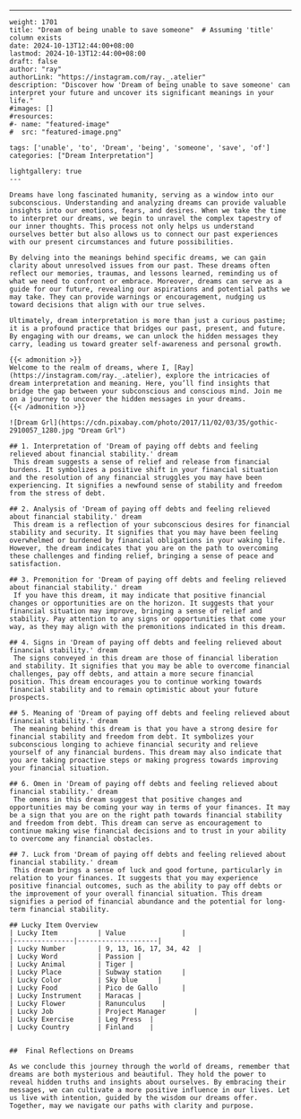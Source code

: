 ---
    weight: 1701
    title: "Dream of being unable to save someone"  # Assuming 'title' column exists
    date: 2024-10-13T12:44:00+08:00
    lastmod: 2024-10-13T12:44:00+08:00
    draft: false
    author: "ray"
    authorLink: "https://instagram.com/ray._.atelier"
    description: "Discover how 'Dream of being unable to save someone' can interpret your future and uncover its significant meanings in your life."
    #images: []
    #resources:
    #- name: "featured-image"
    #  src: "featured-image.png"
    
    tags: ['unable', 'to', 'Dream', 'being', 'someone', 'save', 'of']
    categories: ["Dream Interpretation"]
    
    lightgallery: true
    ---
    
    Dreams have long fascinated humanity, serving as a window into our subconscious. Understanding and analyzing dreams can provide valuable insights into our emotions, fears, and desires. When we take the time to interpret our dreams, we begin to unravel the complex tapestry of our inner thoughts. This process not only helps us understand ourselves better but also allows us to connect our past experiences with our present circumstances and future possibilities.
    
    By delving into the meanings behind specific dreams, we can gain clarity about unresolved issues from our past. These dreams often reflect our memories, traumas, and lessons learned, reminding us of what we need to confront or embrace. Moreover, dreams can serve as a guide for our future, revealing our aspirations and potential paths we may take. They can provide warnings or encouragement, nudging us toward decisions that align with our true selves.
    
    Ultimately, dream interpretation is more than just a curious pastime; it is a profound practice that bridges our past, present, and future. By engaging with our dreams, we can unlock the hidden messages they carry, leading us toward greater self-awareness and personal growth.
    
    {{< admonition >}}
    Welcome to the realm of dreams, where I, [Ray](https://instagram.com/ray._.atelier), explore the intricacies of dream interpretation and meaning. Here, you’ll find insights that bridge the gap between your subconscious and conscious mind. Join me on a journey to uncover the hidden messages in your dreams.
    {{< /admonition >}}
    
    ![Dream Grl](https://cdn.pixabay.com/photo/2017/11/02/03/35/gothic-2910057_1280.jpg "Dream Grl")
    
    ## 1. Interpretation of 'Dream of paying off debts and feeling relieved about financial stability.' dream
     This dream suggests a sense of relief and release from financial burdens. It symbolizes a positive shift in your financial situation and the resolution of any financial struggles you may have been experiencing. It signifies a newfound sense of stability and freedom from the stress of debt.
    
    ## 2. Analysis of 'Dream of paying off debts and feeling relieved about financial stability.' dream
     This dream is a reflection of your subconscious desires for financial stability and security. It signifies that you may have been feeling overwhelmed or burdened by financial obligations in your waking life. However, the dream indicates that you are on the path to overcoming these challenges and finding relief, bringing a sense of peace and satisfaction.
    
    ## 3. Premonition for 'Dream of paying off debts and feeling relieved about financial stability.' dream
     If you have this dream, it may indicate that positive financial changes or opportunities are on the horizon. It suggests that your financial situation may improve, bringing a sense of relief and stability. Pay attention to any signs or opportunities that come your way, as they may align with the premonitions indicated in this dream.
    
    ## 4. Signs in 'Dream of paying off debts and feeling relieved about financial stability.' dream
     The signs conveyed in this dream are those of financial liberation and stability. It signifies that you may be able to overcome financial challenges, pay off debts, and attain a more secure financial position. This dream encourages you to continue working towards financial stability and to remain optimistic about your future prospects.
    
    ## 5. Meaning of 'Dream of paying off debts and feeling relieved about financial stability.' dream
     The meaning behind this dream is that you have a strong desire for financial stability and freedom from debt. It symbolizes your subconscious longing to achieve financial security and relieve yourself of any financial burdens. This dream may also indicate that you are taking proactive steps or making progress towards improving your financial situation.
    
    ## 6. Omen in 'Dream of paying off debts and feeling relieved about financial stability.' dream
     The omens in this dream suggest that positive changes and opportunities may be coming your way in terms of your finances. It may be a sign that you are on the right path towards financial stability and freedom from debt. This dream can serve as encouragement to continue making wise financial decisions and to trust in your ability to overcome any financial obstacles.
    
    ## 7. Luck from 'Dream of paying off debts and feeling relieved about financial stability.' dream
     This dream brings a sense of luck and good fortune, particularly in relation to your finances. It suggests that you may experience positive financial outcomes, such as the ability to pay off debts or the improvement of your overall financial situation. This dream signifies a period of financial abundance and the potential for long-term financial stability.
    
    ## Lucky Item Overview
    | Lucky Item          | Value              |
    |---------------|--------------------|
    | Lucky Number        | 9, 13, 16, 17, 34, 42  |
    | Lucky Word          | Passion |
    | Lucky Animal        | Tiger |
    | Lucky Place         | Subway station     |
    | Lucky Color         | Sky blue     |
    | Lucky Food          | Pico de Gallo      |
    | Lucky Instrument    | Maracas |
    | Lucky Flower        | Ranunculus    |
    | Lucky Job           | Project Manager       |
    | Lucky Exercise      | Leg Press  |
    | Lucky Country       | Finland    |
    
    
    ##  Final Reflections on Dreams
    
    As we conclude this journey through the world of dreams, remember that dreams are both mysterious and beautiful. They hold the power to reveal hidden truths and insights about ourselves. By embracing their messages, we can cultivate a more positive influence in our lives. Let us live with intention, guided by the wisdom our dreams offer. Together, may we navigate our paths with clarity and purpose.
    